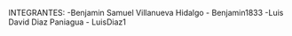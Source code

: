 INTEGRANTES:
-Benjamin Samuel Villanueva Hidalgo - Benjamin1833
-Luis David Diaz Paniagua - LuisDiaz1
